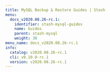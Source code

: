 ```yaml
---
title: MySQL Backup & Restore Guides | Stash
menu:
  docs_v2020.08.26-rc.1:
    identifier: stash-mysql-guides
    name: Guides
    parent: stash-mysql
    weight: 30
menu_name: docs_v2020.08.26-rc.1
info:
  catalog: v2020.08.26-rc.1
  cli: v0.10.0-rc.1
  version: v2020.08.26-rc.1
---
```


